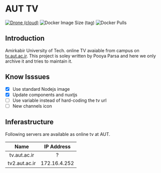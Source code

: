 # AUT TV

[![Drone (cloud)](https://img.shields.io/drone/build/aut-cic/tv.svg?style=flat-square&logo=drone)](https://cloud.drone.io/aut-cic/tv)
![Docker Image Size (tag)](https://img.shields.io/docker/image-size/1995parham/aut-tv/latest?style=flat-square&logo=docker)
![Docker Pulls](https://img.shields.io/docker/pulls/1995parham/aut-tv?style=flat-square&logo=docker)

## Introduction

Amirkabir University of Tech. online TV avaiable from campus on [tv.aut.ac.ir](https://tv.aut.ac.ir).
This project is soley written by Pooya Parsa and here we only archive it and tries to maintain it.

## Know Isssues

- [x] Use standard Nodejs image
- [x] Update components and nuxtjs
- [ ] Use variable instead of hard-coding the tv url
- [ ] New channels icon

## Inferastructure

Following servers are available as online tv at AUT.

|     Name      |  IP Address  |
| :-----------: | :----------: |
| tv.aut.ac.ir  |      ?       |
| tv2.aut.ac.ir | 172.16.4.252 |
